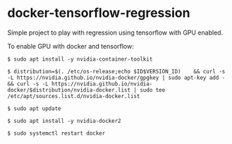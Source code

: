 # docker-tensorflow-regression
Simple project to play with regression using tensorflow with GPU enabled.

To enable GPU with docker and tensorflow:

```$ sudo apt install -y nvidia-container-toolkit```

```$ distribution=$(. /etc/os-release;echo $ID$VERSION_ID)    && curl -s -L https://nvidia.github.io/nvidia-docker/gpgkey | sudo apt-key add -    && curl -s -L https://nvidia.github.io/nvidia-docker/$distribution/nvidia-docker.list | sudo tee /etc/apt/sources.list.d/nvidia-docker.list```

```$ sudo apt update```

```$ sudo apt install -y nvidia-docker2```

```$ sudo systemctl restart docker```
